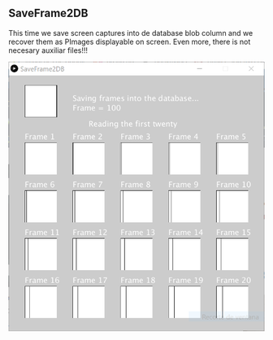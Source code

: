 ## SaveFrame2DB

This time we save screen captures into de database blob column and we recover them as PImages displayable on screen. Even more, there is not necesary auxiliar files!!!

[![Image](https://github.com/vesolba/DBManager-for-Processing/blob/master/examples/SaveFrame2DB/CaptureFrames.PNG)](https://github.com/vesolba/DBManager-for-Processing/blob/master/examples/SaveFrame2DB/CaptureFrames.PNG)


